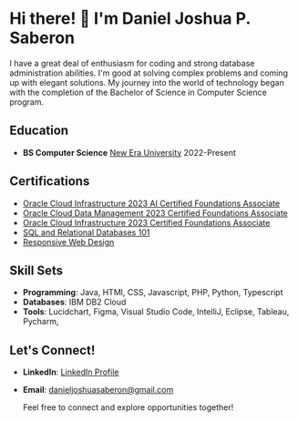 # Hi there! 👋 I'm Daniel Joshua P. Saberon

I have a great deal of enthusiasm for coding and strong database administration abilities. I'm good at solving complex problems and coming up with elegant solutions. My journey into the world of technology began with the completion of the Bachelor of Science in Computer Science program.

## Education

- **BS Computer Science**
  [New Era University](https://www.neu.edu.ph/main/)
  2022-Present

## Certifications

- [Oracle Cloud Infrastructure 2023 AI Certified Foundations Associate](https://catalog-education.oracle.com/pls/certview/sharebadge?id=0268D731D2447F3018F85EDEB44214548E80FB693AA7201DBBB7138786F5B81B)
- [Oracle Cloud Data Management 2023 Certified Foundations Associate](https://catalog-education.oracle.com/pls/certview/sharebadge?id=630D0D161C45A834B26617AB29705A28619CE89BF0DBF26FB3CA2AFBC19886A3)
- [Oracle Cloud Infrastructure 2023 Certified Foundations Associate](https://catalog-education.oracle.com/pls/certview/sharebadge?id=918B879E093551F685E042EC331949BBE75AF18B05CAA0803364843F40BEA27A)
- [SQL and Relational Databases 101](https://courses.cognitiveclass.ai/certificates/79c7a0a4a9ca4e3c9e9cfec73a11dec0)
- [Responsive Web Design](https://www.freecodecamp.org/certification/fccca6b9958-d5c8-46a8-bcf5-31cdba4695c4/responsive-web-design)


## Skill Sets

- **Programming**: Java, HTMl, CSS, Javascript, PHP, Python, Typescript
- **Databases**: IBM DB2 Cloud
- **Tools**: Lucidchart, Figma, Visual Studio Code, IntelliJ, Eclipse, Tableau, Pycharm, 

## Let's Connect!

- **LinkedIn**: [LinkedIn Profile](LinkedIn_Profile_Link)
- **Email**: danieljoshuasaberon@gmail.com

  Feel free to connect and explore opportunities together!
